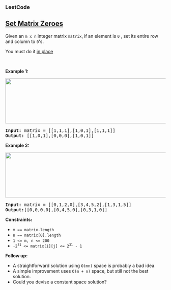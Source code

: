 <body>
    <h3>LeetCode</h3>
    <h2><a href="https://leetcode.com/problems/set-matrix-zeroes/">Set Matrix Zeroes</a></h2> 
    <p>Given an <code>m x n</code> integer matrix <code>matrix</code>, if an element is <code>0</code> , set its entire row and column to <code>0</code>'s.</p>
    <p>You must do it <a href="https://en.wikipedia.org/wiki/In-place_algorithm" target="_blank">in place</a></p>

<p>&nbsp;</p>
<p><strong class="example">Example 1:</strong></p>
<img src="https://assets.leetcode.com/uploads/2020/08/17/mat1.jpg" alt="" width="541" height="141">
<pre>
<strong>Input:</strong> matrix = [[1,1,1],[1,0,1],[1,1,1]]
<strong>Output:</strong> [[1,0,1],[0,0,0],[1,0,1]]
</pre>

<p><strong class="example">Example 2:</strong></p>
<img src="https://assets.leetcode.com/uploads/2020/08/17/mat2.jpg" alt="" width="591" height="141">
<pre>
<strong>Input:</strong> matrix = [[0,1,2,0],[3,4,5,2],[1,3,1,5]]
<strong>Output:</strong>[[0,0,0,0],[0,4,5,0],[0,3,1,0]]
</pre>

<p><strong class="Constraints:">Constraints:</strong></p>
<ul>
    <li><code>m == matrix.length</code></li>
    <li><code>n == matrix[0].length</code></li>
    <li><code>1 <= m, n <= 200</code></li>
    <li><code>-2<sup>31</sup> <= matrix[i][j] <= 2<sup>31</sup> - 1</code></li>
</ul>

<p><strong class="Follow up">Follow up:</strong></p>
<ul>
    <li>A straightforward solution using <code>O(mn)</code> space is probably a bad idea.</li>
    <li>A simple improvement uses <code>O(m + n)</code> space, but still not the best solution.</li>
    <li>Could you devise a constant space solution?</li>
</ul>

</body>
